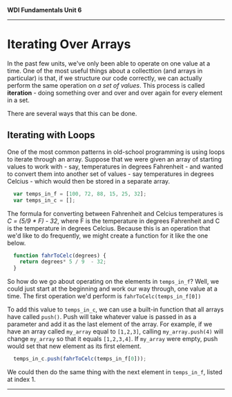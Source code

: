 **WDI Fundamentals Unit 6**

---

# Iterating Over Arrays

  In the past few units, we've only been able to operate on one value at a time. One of the most useful things about a collecttion (and arrays in particular) is that, if we structure our code correctly, we can actually perform the same operation on *a set of values*. This process is called **iteration** - doing something over and over and over again for every element in a set.

  There are several ways that this can be done.

  ## Iterating with Loops
  One of the most common patterns in old-school programming is using loops to iterate through an array.
  Suppose that we were given an array of starting values to work with - say, temperatures in degrees Fahrenheit - and wanted to convert them into another set of values - say temperatures in degrees Celcius - which would then be stored in a separate array.
  ```javascript
    var temps_in_f = [100, 72, 88, 15, 25, 32];
    var temps_in_c = [];
  ````
  The formula for converting between Fahrenheit and Celcius temperatures is *C = (5/9 * F)  - 32*, where F is the temperature in degrees Fahrenheit and C is the temperature in degrees Celcius. Because this is an operation that we'd like to do frequently, we might create a function for it like the one below.
  ```javascript
    function fahrToCelc(degrees) {
      return degrees* 5 / 9  - 32;
    }
  ```
  So how do we go about operating on the elements in `temps_in_f`? Well, we could just start at the beginning and work our way through, one value at a time. The first operation we'd perform is `fahrToCelc(temps_in_f[0])`

  To add this value to `temps_in_c`, we can use a built-in function that all arrays have called `push()`. Push will take whatever value is passed in as a parameter and add it as the last element of the array. For example, if we have an array called `my_array` equal to `[1,2,3]`, calling `my_array.push(4)` will change `my_array` so that it equals `[1,2,3,4]`. If `my_array` were empty, push would set that new element as its first element.
  ```javascript
    temps_in_c.push(fahrToCelc(temps_in_f[0]));
  ```
  We could then do the same thing with the next element in `temps_in_f`, listed at index 1.

---
[]()
